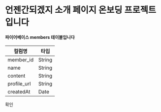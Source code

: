 # 언젠간되겠지 소개 페이지 온보딩 프로젝트 입니다

#### 파이어베이스 members 테이블입니다

| 컬럼명      | 타입   |
| ----------- | ------ |
| member_id   | String |
| name        | String |
| content     | String |
| profile_url | String |
| createdAt   | Date   |

확인
